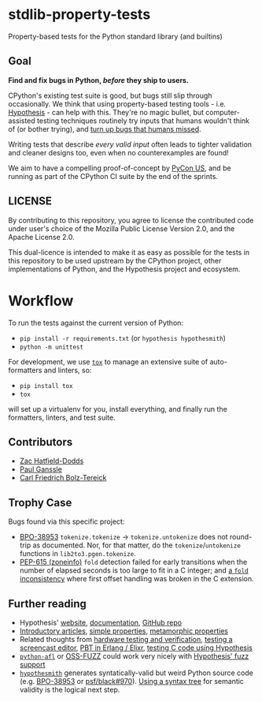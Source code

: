 # stdlib-property-tests
Property-based tests for the Python standard library (and builtins)


## Goal

**Find and fix bugs in Python, *before* they ship to users.**

CPython's existing test suite is good, but bugs still slip through occasionally.
We think that using property-based testing tools - i.e.
[Hypothesis](https://hypothesis.readthedocs.io/) - can help with this.
They're no magic bullet, but computer-assisted testing techniques routinely
try inputs that humans wouldn't think of (or bother trying), and
[turn up bugs that humans missed](https://twitter.com/pganssle/status/1193371087968591872).

Writing tests that describe *every valid input* often leads to tighter
validation and cleaner designs too, even when no counterexamples are found!

We aim to have a compelling proof-of-concept by [PyCon US](https://us.pycon.org/2020/),
and be running as part of the CPython CI suite by the end of the sprints.


## LICENSE
By contributing to this repository, you agree to license the contributed
code under user's choice of the Mozilla Public License Version 2.0, and
the Apache License 2.0.

This dual-licence is intended to make it as easy as possible for the tests
in this repository to be used upstream by the CPython project, other
implementations of Python, and the Hypothesis project and ecosystem.


# Workflow
To run the tests against the current version of Python:

- `pip install -r requirements.txt` (or `hypothesis hypothesmith`)
- `python -m unittest`

For development, we use [`tox`](https://tox.readthedocs.io/en/latest/)
to manage an extensive suite of auto-formatters and linters, so:

- `pip install tox`
- `tox`

will set up a virtualenv for you, install everything, and finally run
the formatters, linters, and test suite.


## Contributors
<!--- Add yourself to the end of the list! -->
- [Zac Hatfield-Dodds](https://zhd.dev)
- [Paul Ganssle](https://ganssle.io)
- [Carl Friedrich Bolz-Tereick](http://cfbolz.de/)


## Trophy Case
Bugs found via this specific project:

- [BPO-38953](https://bugs.python.org/issue38953) `tokenize.tokenize` ->
  `tokenize.untokenize` does not round-trip as documented.
  Nor, for that matter, do the `tokenize`/`untokenize` functions in
  `lib2to3.pgen.tokenize`.
- [PEP-615 (zoneinfo)](https://github.com/pganssle/zoneinfo/pull/32/commits/dc389beaaeaa702361fd186d8581da20dda807bb)
  `fold` detection failed for early transitions when the number of elapsed
  seconds is too large to fit in a C integer; and
  [a `fold` inconsistency](https://github.com/pganssle/zoneinfo/pull/41)
  where first offset handling was broken in the C extension.


## Further reading

- Hypothesis' [website](https://hypothesis.works/),
  [documentation](https://hypothesis.readthedocs.io/),
  [GitHub repo](https://github.com/HypothesisWorks/hypothesis)
- [Introductory articles](https://hypothesis.works/articles/intro/),
  [simple properties](https://fsharpforfunandprofit.com/posts/property-based-testing-2/),
  [metamorphic properties](https://www.hillelwayne.com/post/metamorphic-testing/)
- Related thoughts from
  [hardware testing and verification](https://danluu.com/testing/),
  [testing a screencast editor](https://wickstrom.tech/programming/2019/03/02/property-based-testing-in-a-screencast-editor-introduction.html),
  [PBT in Erlang / Elixr](https://propertesting.com/toc.html),
  [testing C code using Hypothesis](https://engineering.backtrace.io/posts/2020-03-11-how-hard-is-it-to-guide-test-case-generators-with-branch-coverage-feedback/)
- [`python-afl`](https://github.com/jwilk/python-afl) or
  [OSS-FUZZ](https://github.com/google/oss-fuzz) could work very nicely with
  [Hypothesis' fuzz support](https://hypothesis.readthedocs.io/en/latest/details.html#use-with-external-fuzzers)
- [`hypothesmith`](https://github.com/Zac-HD/hypothesmith)
  generates syntatically-valid but weird Python source code
  (e.g. [BPO-38953](https://bugs.python.org/issue38953) or
  [psf/black#970](https://github.com/psf/black/issues/970)).
  [Using a syntax tree](https://github.com/Zac-HD/hypothesmith/issues/2)
  for semantic validity is the logical next step.
